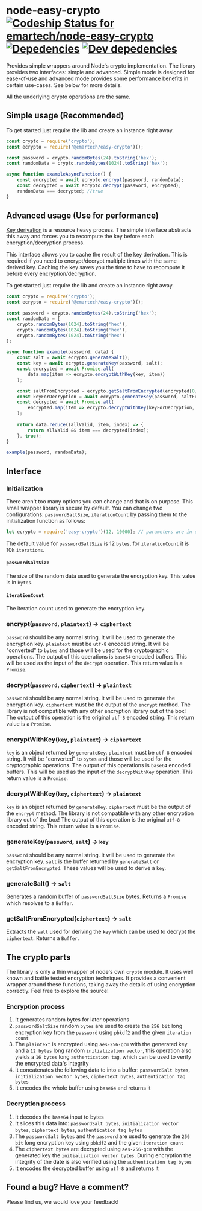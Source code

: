# node-easy-crypto [ ![Codeship Status for emartech/node-easy-crypto](https://codeship.com/projects/0baf8660-f4ea-0133-b502-5ef57cbd419a/status?branch=master)](https://codeship.com/projects/150193) [![Depedencies](https://david-dm.org/emartech/node-easy-crypto.svg)](https://david-dm.org/emartech/node-easy-crypto) [![Dev depedencies](https://david-dm.org/emartech/node-easy-crypto/dev-status.svg)](https://david-dm.org/emartech/node-easy-crypto#info=devDependencies&view=table)
Provides simple wrappers around Node's crypto implementation. The library provides two interfaces: simple and advanced. Simple mode is designed for ease-of-use and advanced mode provides some performance benefits in certain use-cases. See below for more details.

All the underlying crypto operations are the same.

## Simple usage (Recommended)
To get started just require the lib and create an instance right away. 

```js
const crypto = require('crypto');
const ecrypto = require('@emartech/easy-crypto')();

const password = crypto.randomBytes(24).toString('hex');
const randomData = crypto.randomBytes(1024).toString('hex');

async function exampleAsyncFunction() {
    const encrypted = await ecrypto.encrypt(password, randomData);
    const decrypted = await ecrypto.decrypt(password, encrypted);
    randomData === decrypted; //true
}

```

## Advanced usage (Use for performance)
[Key derivation](https://en.wikipedia.org/wiki/Key_derivation_function) is a resource heavy process. The simple interface abstracts this away and forces you to recompute the key before each encryption/decryption process. 

This interface allows you to cache the result of the key derivation. This is required if you need to encrypt/decrypt multiple times with the same derived key. Caching the key saves you the time to have to recompute it before every encryption/decryption.

To get started just require the lib and create an instance right away.

```js
const crypto = require('crypto');
const ecrypto = require('@emartech/easy-crypto')();

const password = crypto.randomBytes(24).toString('hex');
const randomData = [
    crypto.randomBytes(1024).toString('hex'),
    crypto.randomBytes(1024).toString('hex'),
    crypto.randomBytes(1024).toString('hex')
];

async function example(password, data) {
    const salt = await ecrypto.generateSalt();
    const key = await ecrypto.generateKey(password, salt);
    const encrypted = await Promise.all(
        data.map(item => ecrypto.encryptWithKey(key, item))
    );

    const saltFromEncrypted = ecrypto.getSaltFromEncrypted(encrypted[0]);
    const keyForDecryption = await ecrypto.generateKey(password, saltFromEncrypted);
    const decrypted = await Promise.all(
        encrypted.map(item => ecrypto.decryptWithKey(keyForDecryption, item))
    );
    
    return data.reduce((allValid, item, index) => {
        return allValid && item === decrypted[index];
    }, true);
}

example(password, randomData);

```


## Interface

### Initialization
There aren't too many options you can change and that is on purpose. This small wrapper library is secure by default. You can change two configurations: `passwordSaltSize`, `iterationCount` by passing them to the initialization function as follows:
```js
let ecrypto = require('easy-crypto')(12, 10000); // parameters are in order: passwordSaltSize, iterationCount
```
The default value for `passwordSaltSize` is 12 `bytes`, for `iterationCount` it is 10k `iterations`.

#### `passwordSaltSize`
The size of the random data used to generate the encryption key. This value is in `bytes`.

#### `iterationCount`
The iteration count used to generate the encryption key.

### encrypt(`password`, `plaintext`) -> `ciphertext`
`password` should be any normal string. It will be used to generate the encryption key. `plaintext` must be `utf-8` encoded string. It will be "converted" to `bytes` and those will be used for the cryptographic operations. The output of this operations is `base64` encoded buffers. This will be used as the input of the `decrypt` operation. This return value is a `Promise`.

### decrypt(`password`, `ciphertext`) -> `plaintext`
`password` should be any normal string. It will be used to generate the encryption key. `ciphertext` must be the output of the `encrypt` method. The library is not compatible with any other encryption library out of the box! The output of this operation is the original `utf-8` encoded string. This return value is a `Promise`.

### encryptWithKey(`key`, `plaintext`) -> `ciphertext`
`key` is an object returned by `generateKey`. `plaintext` must be `utf-8` encoded string. It will be "converted" to `bytes` and those will be used for the cryptographic operations. The output of this operations is `base64` encoded buffers. This will be used as the input of the `decryptWithKey` operation. This return value is a `Promise`.

### decryptWithKey(`key`, `ciphertext`) -> `plaintext`
`key` is an object returned by `generateKey`. `ciphertext` must be the output of the `encrypt` method. The library is not compatible with any other encryption library out of the box! The output of this operation is the original `utf-8` encoded string. This return value is a `Promise`.

### generateKey(`password`, `salt`) -> `key`
`password` should be any normal string. It will be used to generate the encryption key. `salt` is the buffer returned by `generateSalt` or `getSaltFromEncrypted`. These values will be used to derive a `key`.

### generateSalt() -> `salt`
Generates a random buffer of `passwordSaltSize` bytes. Returns a `Promise` which resolves to a `Buffer`.

### getSaltFromEncrypted(`ciphertext`) -> `salt`
Extracts the `salt` used for deriving the `key` which can be used to decrypt the `ciphertext`. Returns a `Buffer`.

## The crypto parts
The library is only a thin wrapper of node's own `crypto` module. It uses well known and battle tested encryption techniques. It provides a convenient wrapper around these functions, taking away the details of using encryption correctly. Feel free to explore the source!

### Encryption process
1. It generates random bytes for later operations
2. `passwordSaltSize` random `bytes` are used to create the `256 bit` long encryption key from the `password` using `pbkdf2` and the given `iteration count`
3. The `plaintext` is encrypted using `aes-256-gcm` with the generated key and a `12 bytes` long random `initialization vector`, this operation also yields a `16 bytes` long `authentication tag`, which can be used to verify the encrypted data's integrity
4. It concatenates the following data to into a buffer: `passwordSalt bytes`, `initialization vector bytes`, `ciphertext bytes`, `authentication tag bytes`
5. It encodes the whole buffer using `base64` and returns it

### Decryption process
1. It decodes the `base64` input to bytes
2. It slices this data into: `passwordSalt bytes`, `initialization vector bytes`, `ciphertext bytes`, `authentication tag bytes`
3. The `passwordSalt bytes` and the `password` are used to generate the `256 bit` long encryption key using `pbkdf2` and the given `iteration count`
4. The `ciphertext bytes` are decrypted using `aes-256-gcm` with the generated key the `initialization vector bytes`. During encryption the integrity of the date is also verified using the `authentication tag bytes`
5. It encodes the decrypted buffer using `utf-8` and returns it

## Found a bug? Have a comment?
Please find us, we would love your feedback!
